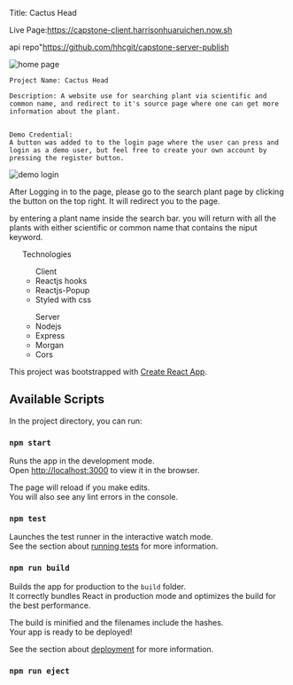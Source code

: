 Title: Cactus Head

Live Page:https://capstone-client.harrisonhuaruichen.now.sh

api repo"https://github.com/hhcgit/capstone-server-publish

![home page](https://i.ibb.co/rp55h3Q/Screen-Shot-2019-07-29-at-9-40-14-AM.png)
```
Project Name: Cactus Head

Description: A website use for searching plant via scientific and common name, and redirect to it's source page where one can get more information about the plant.


Demo Credential:
A button was added to to the login page where the user can press and login as a demo user, but feel free to create your own account by pressing the register button.

```
![demo login](https://i.ibb.co/Gxj2GV9/Screen-Shot-2019-07-29-at-9-36-39-AM.png)


After Logging in to the page, please go to the search plant page by clicking the button on the top right. It will redirect you to the page.

by entering a plant name inside the search bar. you will return with all the plants with either scientific or common name that contains the niput keyword.

<ul>
  Technologies
  <ul> 
    Client
    <li>Reactjs hooks</li>
    <li>Reactjs-Popup</li>
    <li>Styled with css</li>
  </ul>
  <ul>
    Server
    <li>Nodejs</li>
    <li>Express</li>
    <li>Morgan</li>
    <li>Cors</li>
  </ul>
</ul>

This project was bootstrapped with [Create React App](https://github.com/facebook/create-react-app).

## Available Scripts

In the project directory, you can run:

### `npm start`

Runs the app in the development mode.<br>
Open [http://localhost:3000](http://localhost:3000) to view it in the browser.

The page will reload if you make edits.<br>
You will also see any lint errors in the console.

### `npm test`

Launches the test runner in the interactive watch mode.<br>
See the section about [running tests](https://facebook.github.io/create-react-app/docs/running-tests) for more information.

### `npm run build`

Builds the app for production to the `build` folder.<br>
It correctly bundles React in production mode and optimizes the build for the best performance.

The build is minified and the filenames include the hashes.<br>
Your app is ready to be deployed!

See the section about [deployment](https://facebook.github.io/create-react-app/docs/deployment) for more information.

### `npm run eject`


